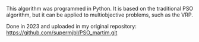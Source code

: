 This algorithm was programmed in Python. It is based on the traditional PSO algorithm, but it can be applied to multiobjective problems, such as the VRP.

Done in 2023 and uploaded in my original repository: https://github.com/supermjbl/PSO_martim.git
